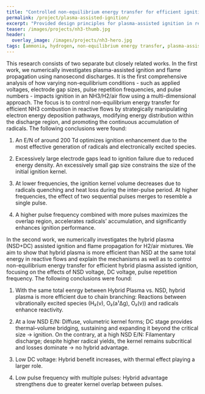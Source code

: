 ```yaml
---
title: "Controlled non-equilibrium energy transfer for efficient ignition in reactive flows"
permalink: /project/plasma-assisted-ignition/
excerpt: "Provided design principles for plasma-assisted ignition in reactive flows with Nanosecond and DC Discharges"
teaser: /images/projects/nh3-thumb.jpg
header:
  overlay_image: /images/projects/nh3-hero.jpg
tags: [ammonia, hydrogen, non-equilibrium energy transfer, plasma-assisted ignition]
---
```

This research consists of two separate but closely related works. In the first work, we numerically investigates plasma-assisted ignition and flame propagation using nanosecond discharges. It is the first comprehensive analysis of how varying non-equilibrium conditions - such as applied voltages, electrode gap sizes, pulse repetition frequencies, and pulse numbers - impacts ignition in an NH3/H2/air flow using a multi-dimensional approach. The focus is to control non-equilibrium energy transfer for efficient NH3 combustion in reactive flows by strategically manipulating electron energy deposition pathways, modifying energy distribution within the discharge region, and promoting the continuous accumulation of radicals. The following conclusions were found: 

1. An E/N of around 200 Td optimizes ignition enhancement due to the most effective generation of radicals and electronically excited species.

2. Excessively large electrode gaps lead to ignition failure due to reduced energy density. An excessively small gap size constrains the size of the initial ignition kernel.

3. At lower frequencies, the ignition kernel volume decreases due to radicals quenching and heat loss during the inter-pulse period. At higher frequencies, the effect of two sequential pulses merges to resemble a single pulse.

4. A higher pulse frequency combined with more pulses maximizes the overlap region, accelerates radicals’ accumulation, and significantly enhances ignition performance.

In the second work, we numerically investigates the hybrid plasma (NSD+DC) assisted ignition and flame propagation for H2/air mixtures. We aim to show that hybrid plasma is more efficient than NSD at the same total energy in reactive flows and explain the mechanisms as well as to control non-equilibrium energy transfer for efficient hybrid plasma assisted ignition, focusing on the effects of NSD voltage, DC voltage, pulse repetition frequency. The following conclusions were found:

1. With the same total eenrgy between Hybrid Plasma vs. NSD, hybrid plasma is more efficient due to chain branching: Reactions between vibrationally excited species (H₂(v), O₂(a¹Δg), O₂(v)) and radicals enhance reactivity.

2. At a low NSD E/N: Diffuse, volumetric kernel forms; DC stage provides thermal–volume bridging, sustaining and expanding it beyond the critical size → ignition. On the contrary, at a high NSD E/N: Filamentary discharge; despite higher radical yields, the kernel remains subcritical and losses dominate → no hybrid advantage.

3. Low DC voltage: Hybrid benefit increases, with thermal effect playing a larger role.

4. Low pulse frequency with multiple pulses: Hybrid advantage strengthens due to greater kernel overlap between pulses.



